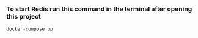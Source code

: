 ### To start Redis run this command in the terminal after opening this project
```
docker-compose up
```
